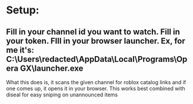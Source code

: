 # Setup:
Fill in your channel id you want to watch.
Fill in your token.
FIll in your browser launcher. Ex, for me it's: C:\Users\redacted\AppData\Local\Programs\Opera GX\launcher.exe
---
What this does is, it scans the given channel for roblox catalog links and if one comes up, it opens it in your browser. This works best combined with diseal for easy sniping on unannounced items
